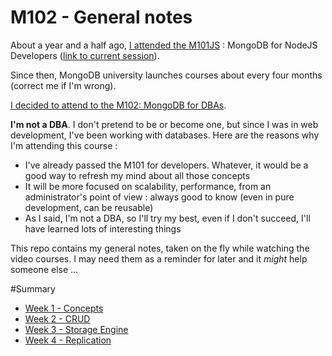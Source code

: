 M102 - General notes
====================
About a year and a half ago, [I attended the M101JS](http://dev.topheman.com/mongodb-for-node-js-developers-certificate/) : MongoDB for NodeJS Developers ([link to current session](https://university.mongodb.com/courses/M101JS/about)).

Since then, MongoDB university launches courses about every four months (correct me if I'm wrong).

[I decided to attend to the M102: MongoDB for DBAs](https://university.mongodb.com/courses/M102/about).

**I'm not a DBA**. I don't pretend to be or become one, but since I was in web development, I've been working with databases. Here are the reasons why I'm attending this course :

* I've already passed the M101 for developers. Whatever, it would be a good way to refresh my mind about all those concepts
* It will be more focused on scalability, performance, from an administrator's point of view : always good to know (even in pure development, can be reusable)
* As I said, I'm not a DBA, so I'll try my best, even if I don't succeed, I'll have learned lots of interesting things

This repo contains my general notes, taken on the fly while watching the video courses. I may need them as a reminder for later and it *might* help someone else ...

#Summary

* [Week 1 - Concepts](https://github.com/topheman/m102-notes/blob/master/week1.md)
* [Week 2 - CRUD](https://github.com/topheman/m102-notes/blob/master/week2.md)
* [Week 3 - Storage Engine](https://github.com/topheman/m102-notes/blob/master/week3.md)
* [Week 4 - Replication](https://github.com/topheman/m102-notes/blob/master/week4.md)